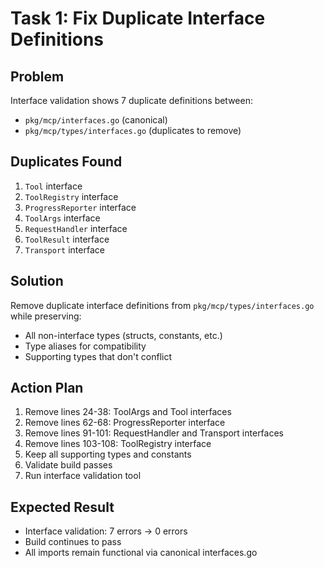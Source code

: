 # Task 1: Fix Duplicate Interface Definitions

## Problem
Interface validation shows 7 duplicate definitions between:
- `pkg/mcp/interfaces.go` (canonical)
- `pkg/mcp/types/interfaces.go` (duplicates to remove)

## Duplicates Found
1. `Tool` interface
2. `ToolRegistry` interface  
3. `ProgressReporter` interface
4. `ToolArgs` interface
5. `RequestHandler` interface
6. `ToolResult` interface
7. `Transport` interface

## Solution
Remove duplicate interface definitions from `pkg/mcp/types/interfaces.go` while preserving:
- All non-interface types (structs, constants, etc.)
- Type aliases for compatibility
- Supporting types that don't conflict

## Action Plan
1. Remove lines 24-38: ToolArgs and Tool interfaces
2. Remove lines 62-68: ProgressReporter interface  
3. Remove lines 91-101: RequestHandler and Transport interfaces
4. Remove lines 103-108: ToolRegistry interface
5. Keep all supporting types and constants
6. Validate build passes
7. Run interface validation tool

## Expected Result
- Interface validation: 7 errors → 0 errors
- Build continues to pass
- All imports remain functional via canonical interfaces.go